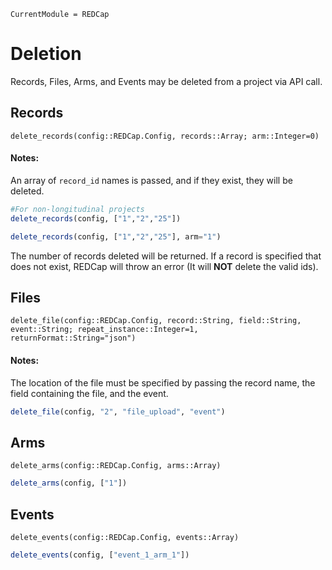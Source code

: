 ```@meta
CurrentModule = REDCap
```
# Deletion

Records, Files, Arms, and Events may be deleted from a project via API call.

## Records

```@docs
delete_records(config::REDCap.Config, records::Array; arm::Integer=0)
```
#### Notes:

An array of `record_id` names is passed, and if they exist, they will be deleted.

```julia
#For non-longitudinal projects
delete_records(config, ["1","2","25"])

delete_records(config, ["1","2","25"], arm="1")
```
The number of records deleted will be returned. If a record is specified that does not exist, REDCap will throw an error (It will <b>NOT</b> delete the valid ids).

## Files

```@docs
delete_file(config::REDCap.Config, record::String, field::String, event::String; repeat_instance::Integer=1, returnFormat::String="json") 
```
#### Notes:

The location of the file must be specified by passing the record name, the field containing the file, and the event.

```julia
delete_file(config, "2", "file_upload", "event")
```

## Arms

```@docs
delete_arms(config::REDCap.Config, arms::Array) 
```

```julia
delete_arms(config, ["1"])
```

## Events

```@docs
delete_events(config::REDCap.Config, events::Array)
```

```julia
delete_events(config, ["event_1_arm_1"])
```